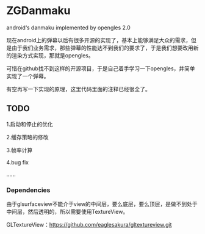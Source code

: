 # ZGDanmaku

android‘s danmaku implemented by opengles 2.0

现在android上的弹幕以后有很多开源的实现了，基本上能够满足大众的需求，但是由于我们业务需求，那些弹幕的性能达不到我们的要求了，于是我们想要改用新的渲染方式实现，那就是opengles。

可惜在github找不到这样的开源项目，于是自己着手学习一下opengles，并简单实现了一个弹幕。

有空再写一下实现的原理，这里代码里面的注释已经很全了。

## TODO

1.启动和停止的优化  

2.缓存策略的修改  

3.帧率计算  

4.bug fix  

......



### Dependencies

由于glsurfaceview不能介于view的中间层，要么底层，要么顶层，是做不到处于中间层，然后透明的，所以需要使用TextureView。



GLTextureView：https://github.com/eaglesakura/gltextureview.git